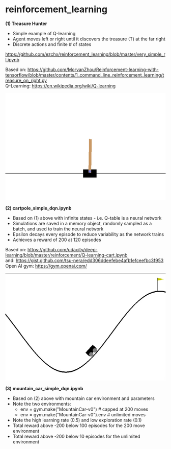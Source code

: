 # reinforcement_learning

__(1) Treasure Hunter__    
- Simple example of Q-learning
- Agent moves left or right until it discovers the treasure (T) at the far right
- Discrete actions and finite # of states

https://github.com/ezchx/reinforcement_learning/blob/master/very_simple_rl.ipynb    

Based on: https://github.com/MorvanZhou/Reinforcement-learning-with-tensorflow/blob/master/contents/1_command_line_reinforcement_learning/treasure_on_right.py    
Q-Learning: https://en.wikipedia.org/wiki/Q-learning    

<img src="https://github.com/ezchx/reinforcement_learning/blob/master/cartpole.gif">

__(2) cartpole_simple_dqn.ipynb__    
- Based on (1) above with infinite states - i.e. Q-table is a neural network
- Simulations are saved in a memory object, randomly sampled as a batch, and used to train the neural network
- Epsilon decays every episode to reduce variability as the network trains
- Achieves a reward of 200 at 120 episodes

Based on: https://github.com/udacity/deep-learning/blob/master/reinforcement/Q-learning-cart.ipynb    
and: https://gist.github.com/tsu-nera/edd306ddeefebe4afb1efceefbc3f953    
Open AI gym: https://gym.openai.com/    

<img src="https://github.com/ezchx/reinforcement_learning/blob/master/mountain_car.gif">

__(3) mountain_car_simple_dqn.ipynb__
- Based on (2) above with mountain car environment and parameters
- Note the two environments:
    - env = gym.make("MountainCar-v0") # capped at 200 moves
    - env = gym.make("MountainCar-v0").env # unlimited moves
- Note the high learning rate (0.5) and low exploration rate (0.1)
- Total reward above -200 below 100 episodes for the 200 move environment
- Total reward above -200 below 10 episodes for the unlimited environment
